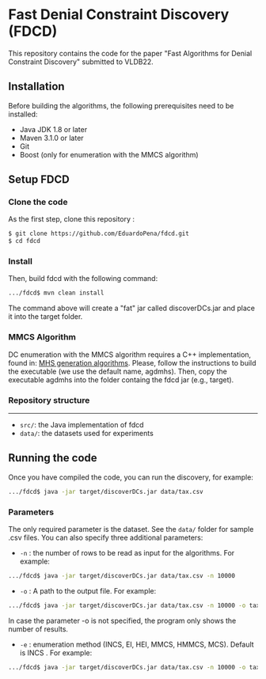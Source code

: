 # Fast Denial Constraint Discovery (FDCD)
This repository contains the code for the paper "Fast Algorithms for Denial Constraint Discovery" submitted to VLDB22.

## Installation
Before building the algorithms, the following prerequisites need to be installed:
* Java JDK 1.8 or later
* Maven 3.1.0 or later
* Git
* Boost (only for enumeration with the MMCS algorithm)

## Setup FDCD

### Clone the code
As the first step, clone this repository :
```bash
$ git clone https://github.com/EduardoPena/fdcd.git
$ cd fdcd
```
### Install 
Then, build fdcd with the following command:
```bash
.../fdcd$ mvn clean install
```
The command above will create a "fat" jar called discoverDCs.jar and place it into the target folder.
### MMCS Algorithm 
DC enumeration with the MMCS algorithm requires a C++ implementation, found in: [MHS generation algorithms](https://github.com/VeraLiconaResearchGroup/Minimal-Hitting-Set-Algorithms/blob/master/README.md).
Please, follow the instructions to build the executable (we use the default name, agdmhs). Then, copy the executable agdmhs into the folder containg the fdcd jar (e.g., target).

### Repository structure
--------------------
*  `src/`: the Java implementation of fdcd
*  `data/`: the datasets used for experiments

## Running the code
Once you have compiled the code, you can run the discovery, for example:
```bash
.../fdcd$ java -jar target/discoverDCs.jar data/tax.csv
```
### Parameters
The only required parameter is the dataset. See the `data/` folder for sample .csv files.
You can also specify three additional parameters:
- `-n` : the number of rows to be read as input for the algorithms. For example:
```bash
.../fdcd$ java -jar target/discoverDCs.jar data/tax.csv -n 10000
```
- `-o` : A path to the output file. For example:
```bash
.../fdcd$ java -jar target/discoverDCs.jar data/tax.csv -n 10000 -o taxdcs.out
```
In case the parameter -o is not specified, the program only shows the number of results.

- `-e` : enumeration method  (INCS, EI, HEI, MMCS, HMMCS, MCS). Default is INCS . For example:
```bash
.../fdcd$ java -jar target/discoverDCs.jar data/tax.csv -n 10000 -o taxdcs.out -e HEI
```

